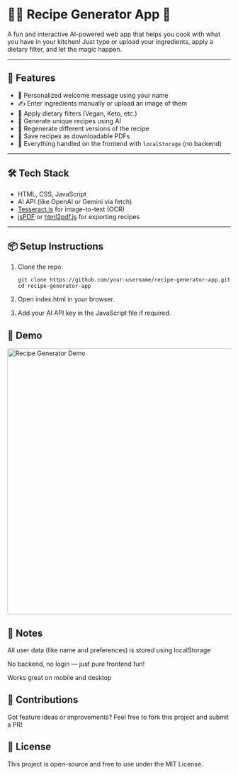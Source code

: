 # 🧑‍🍳 Recipe Generator App 🍲

A fun and interactive AI-powered web app that helps you cook with what you have in your kitchen! Just type or upload your ingredients, apply a dietary filter, and let the magic happen.

---

## 🚀 Features

- 👋 Personalized welcome message using your name  
- ✍️ Enter ingredients manually or upload an image of them  
- 🍃 Apply dietary filters (Vegan, Keto, etc.)  
- 🤖 Generate unique recipes using AI  
- 🔁 Regenerate different versions of the recipe  
- 📄 Save recipes as downloadable PDFs  
- 💾 Everything handled on the frontend with `localStorage` (no backend)

---

## 🛠️ Tech Stack

- HTML, CSS, JavaScript  
- AI API (like OpenAI or Gemini via fetch)  
- [Tesseract.js](https://github.com/naptha/tesseract.js) for image-to-text (OCR)  
- [jsPDF](https://github.com/parallax/jsPDF) or [html2pdf.js](https://github.com/eKoopmans/html2pdf) for exporting recipes

---

## 📦 Setup Instructions

1. Clone the repo:
   ```
   git clone https://github.com/your-username/recipe-generator-app.git
   cd recipe-generator-app 
2. Open index.html in your browser.

3. Add your AI API key in the JavaScript file if required.

## 📸 Demo
<img src="assets/recipe-makeNow.jpg" alt="Recipe Generator Demo" width="600" />

## 📌 Notes
All user data (like name and preferences) is stored using localStorage

No backend, no login — just pure frontend fun!

Works great on mobile and desktop

## 🌟 Contributions
Got feature ideas or improvements? Feel free to fork this project and submit a PR!

## 📄 License
This project is open-source and free to use under the MIT License.
